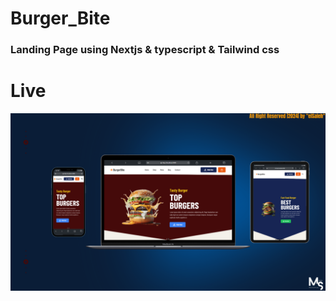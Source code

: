 # Burger_Bite

### Landing Page using Nextjs & typescript & Tailwind css

# Live


![preview img](/Prev_Img.png)
